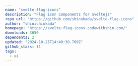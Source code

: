 ```yaml
---
name: "svelte-flag-icons"
description: "Flag icon components for Sveltejs"
repo_url: "https://github.com/shinokada/svelte-flag-icons"
author: "shinichiokada"
homepage: "https://svelte-flag-icons.codewithshin.com/"
downloads: 3650
dependents: 2
updated: "2024-10-25T14:49:30.769Z"
github_stars: 11
tags: 
  - ui
---
```

